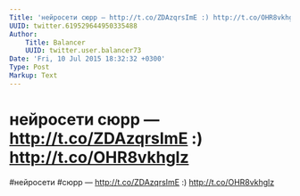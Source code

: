 ```yaml
---
Title: 'нейросети сюрр — http://t.co/ZDAzqrsImE :) http://t.co/OHR8vkhglz'
UUID: twitter.619529644950335488
Author:
    Title: Balancer
    UUID: twitter.user.balancer73
Date: 'Fri, 10 Jul 2015 18:32:32 +0300'
Type: Post
Markup: Text
---
```


# нейросети сюрр — http://t.co/ZDAzqrsImE :) http://t.co/OHR8vkhglz

#нейросети #сюрр — http://t.co/ZDAzqrsImE :)
http://t.co/OHR8vkhglz